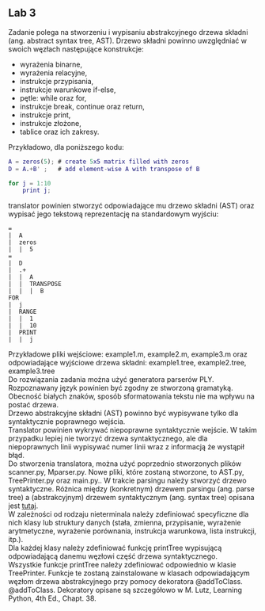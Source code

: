## Lab 3

Zadanie polega na stworzeniu i wypisaniu abstrakcyjnego drzewa składni (ang. abstract syntax tree, AST). Drzewo składni powinno uwzględniać w swoich węzłach następujące konstrukcje:

* wyrażenia binarne,
* wyrażenia relacyjne,
* instrukcje przypisania,
* instrukcje warunkowe if-else,
* pętle: while oraz for,
* instrukcje break, continue oraz return,
* instrukcje print,
* instrukcje złożone,
* tablice oraz ich zakresy.

Przykładowo, dla poniższego kodu:
```Matlab
A = zeros(5); # create 5x5 matrix filled with zeros
D = A.+B' ;   # add element-wise A with transpose of B

for j = 1:10 
    print j;
```
translator powinien stworzyć odpowiadające mu drzewo składni (AST) oraz wypisać jego tekstową reprezentację na standardowym wyjściu:   
```
=   
|  A   
|  zeros   
|  |  5   
=    
|  D   
|  .+
|  |  A
|  |  TRANSPOSE
|  |  |  B
FOR
|  j
|  RANGE
|  |  1
|  |  10
|  PRINT
|  |  j
```

Przykładowe pliki wejściowe: example1.m, example2.m, example3.m
oraz odpowiadające wyjściowe drzewa składni: example1.tree, example2.tree, example3.tree   
Do rozwiązania zadania można użyć generatora parserów PLY.   
Rozpoznawany język powinien być zgodny ze stworzoną gramatyką. Obecność białych znaków, sposób sformatowania tekstu nie ma wpływu na postać drzewa.   
Drzewo abstrakcyjne składni (AST) powinno być wypisywane tylko dla syntaktycznie poprawnego wejścia.   
Translator powinien wykrywać niepoprawne syntaktycznie wejście. W takim przypadku lepiej nie tworzyć drzewa syntaktycznego, ale dla niepoprawnych linii wypisywać numer linii wraz z informacją że wystąpił błąd.   
Do stworzenia translatora, można użyć poprzednio stworzonych plików scanner.py, Mparser.py. Nowe pliki, które zostaną stworzone, to AST.py, TreePrinter.py oraz main.py..
W trakcie parsingu należy stworzyć drzewo syntaktyczne. Różnica między (konkretnym) drzewem parsingu (ang. parse tree) a (abstrakcyjnym) drzewem syntaktycznym (ang. syntax tree) opisana jest [tutaj]().   
W zależności od rodzaju nieterminala należy zdefiniować specyficzne dla nich klasy lub struktury danych (stała, zmienna, przypisanie, wyrażenie arytmetyczne, wyrażenie porównania, instrukcja warunkowa, lista instrukcji, itp.).   
Dla każdej klasy należy zdefiniować funkcję printTree wypisującą odpowiadającą danemu węzłowi część drzewa syntaktycznego.   
Wszystkie funkcje printTree należy zdefiniować odpowiednio w klasie TreePrinter. Funkcje te zostaną zainstalowane w klasach odpowiadającym węzłom drzewa abstrakcyjnego przy pomocy dekoratora @addToClass. @addToClass. Dekoratory opisane są szczegółowo w M. Lutz, Learning Python, 4th Ed., Chapt. 38.